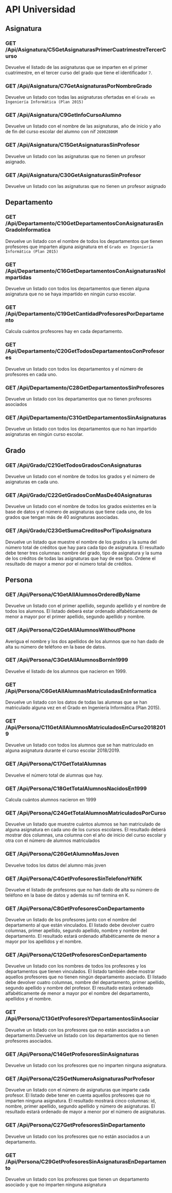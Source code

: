 # API Universidad

## Asignatura

### GET /Api/Asignatura/C5GetAsignaturasPrimerCuatrimestreTercerCurso
Devuelve el listado de las asignaturas que se imparten en el primer cuatrimestre, en el tercer curso del grado que tiene el identificador `7`.

### GET /Api/Asignatura/C7GetAsignaturasPorNombreGrado  
Devuelve un listado con todas las asignaturas ofertadas en el `Grado en Ingeniería Informática (Plan 2015)`

### GET /Api/Asignatura/C9GetInfoCursoAlumno
Devuelve un listado con el nombre de las asignaturas, año de inicio y año de fin del curso escolar del alumno con nif `26902806M`

### GET /Api/Asignatura/C15GetAsignaturasSinProfesor
Devuelve un listado con las asignaturas que no tienen un profesor asignado.

### GET /Api/Asignatura/C30GetAsignaturasSinProfesor  
Devuelve un listado con las asignaturas que no tienen un profesor asignado

## Departamento  

### GET /Api/Departamento/C10GetDepartamentosConAsignaturasEnGradoInformatica
Devuelve un listado con el nombre de todos los departamentos que tienen profesores que imparten alguna asignatura en el `Grado en Ingeniería Informática (Plan 2015)`  

### GET /Api/Departamento/C16GetDepartamentosConAsignaturasNoImpartidas  
Devuelve un listado con todos los departamentos que tienen alguna asignatura que no se haya impartido en ningún curso escolar.

### GET /Api/Departamento/C19GetCantidadProfesoresPorDepartamento
Calcula cuántos profesores hay en cada departamento.

### GET /Api/Departamento/C20GetTodosDepartamentosConProfesores
Devuelve un listado con todos los departamentos y el número de profesores en cada uno.

### GET /Api/Departamento/C28GetDepartamentosSinProfesores
Devuelve un listado con los departamentos que no tienen profesores asociados  

### GET /Api/Departamento/C31GetDepartamentosSinAsignaturas
Devuelve un listado con todos los departamentos que no han impartido asignaturas en ningún curso escolar.

## Grado

### GET /Api/Grado/C21GetTodosGradosConAsignaturas  
Devuelve un listado con el nombre de todos los grados y el número de asignaturas en cada uno.

### GET /Api/Grado/C22GetGradosConMasDe40Asignaturas
Devuelve un listado con el nombre de todos los grados existentes en la base de datos y el número de asignaturas que tiene cada uno, de los grados que tengan más de 40 asignaturas asociadas.

### GET /Api/Grado/C23GetSumaCreditosPorTipoAsignatura
Devuelve un listado que muestre el nombre de los grados y la suma del número total de créditos que hay para cada tipo de asignatura. El resultado debe tener tres columnas: nombre del grado, tipo de asignatura y la suma de los créditos de todas las asignaturas que hay de ese tipo. Ordene el resultado de mayor a menor por el número total de créditos.

## Persona

### GET /Api/Persona/C1GetAllAlumnosOrderedByName  
Devuelve un listado con el primer apellido, segundo apellido y el nombre de todos los alumnos. El listado deberá estar ordenado alfabéticamente de menor a mayor por el primer apellido, segundo apellido y nombre.  

### GET /Api/Persona/C2GetAllAlumnosWithoutPhone
Averigua el nombre y los dos apellidos de los alumnos que no han dado de alta su número de teléfono en la base de datos.

### GET /Api/Persona/C3GetAllAlumnosBornIn1999  
Devuelve el listado de los alumnos que nacieron en 1999.  

### GET /Api/Persona/C6GetAllAlumnasMatriculadasEnInformatica
Devuelve un listado con los datos de todas las alumnas que se han matriculado alguna vez en el Grado en Ingeniería Informática (Plan 2015).

### GET /Api/Persona/C11GetAllAlumnosMatriculadosEnCurso20182019  
Devuelve un listado con todos los alumnos que se han matriculado en alguna asignatura durante el curso escolar 2018/2019.  

### GET /Api/Persona/C17GetTotalAlumnas  
Devuelve el número total de alumnas que hay.

### GET /Api/Persona/C18GetTotalAlumnosNacidosEn1999  
Calcula cuántos alumnos nacieron en 1999  

### GET /Api/Persona/C24GetTotalAlumnosMatriculadosPorCurso
Devuelve un listado que muestre cuántos alumnos se han matriculado de alguna asignatura en cada uno de los cursos escolares. El resultado deberá mostrar dos columnas, una columna con el año de inicio del curso escolar y otra con el número de alumnos matriculados  

### GET /Api/Persona/C26GetAlumnoMasJoven  
Devuelve todos los datos del alumno más joven  

### GET /Api/Persona/C4GetProfesoresSinTelefonoYNifK  
Devuelve el listado de profesores que no han dado de alta su número de teléfono en la base de datos y además su nif termina en K.  

### GET /Api/Persona/C8GetProfesoresConDepartamento  
Devuelve un listado de los profesores junto con el nombre del departamento al que están vinculados. El listado debe devolver cuatro columnas, primer apellido, segundo apellido, nombre y nombre del departamento. El resultado estará ordenado alfabéticamente de menor a mayor por los apellidos y el nombre.  

### GET /Api/Persona/C12GetProfesoresConDepartamento  
Devuelve un listado con los nombres de todos los profesores y los departamentos que tienen vinculados. El listado también debe mostrar aquellos profesores que no tienen ningún departamento asociado. El listado debe devolver cuatro columnas, nombre del departamento, primer apellido, segundo apellido y nombre del profesor. El resultado estará ordenado alfabéticamente de menor a mayor por el nombre del departamento, apellidos y el nombre.  

### GET /Api/Persona/C13GetProfesoresYDepartamentosSinAsociar  
Devuelve un listado con los profesores que no están asociados a un departamento.Devuelve un listado con los departamentos que no tienen profesores asociados.  

### GET /Api/Persona/C14GetProfesoresSinAsignaturas  
Devuelve un listado con los profesores que no imparten ninguna asignatura.  

### GET /Api/Persona/C25GetNumeroAsignaturasPorProfesor   
Devuelve un listado con el número de asignaturas que imparte cada profesor. El listado debe tener en cuenta aquellos profesores que no imparten ninguna asignatura. El resultado mostrará cinco columnas: id, nombre, primer apellido, segundo apellido y número de asignaturas. El resultado estará ordenado de mayor a menor por el número de asignaturas.  

### GET /Api/Persona/C27GetProfesoresSinDepartamento  
Devuelve un listado con los profesores que no están asociados a un departamento.  

### GET /Api/Persona/C29GetProfesoresSinAsignaturasEnDepartamento
Devuelve un listado con los profesores que tienen un departamento asociado y que no imparten ninguna asignatura

